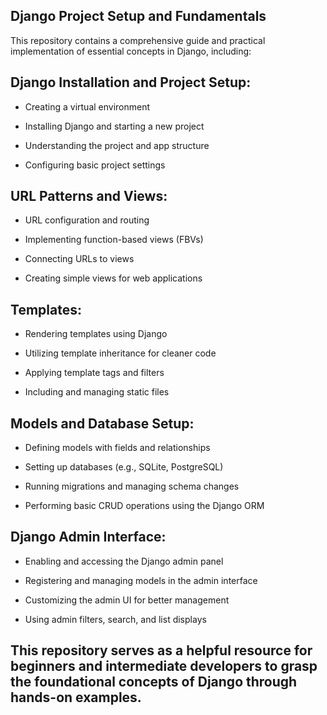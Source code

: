 ## Django Project Setup and Fundamentals

This repository contains a comprehensive guide and practical implementation of essential concepts in Django, including:

## Django Installation and Project Setup:

- Creating a virtual environment

- Installing Django and starting a new project

- Understanding the project and app structure

- Configuring basic project settings

## URL Patterns and Views:

- URL configuration and routing

- Implementing function-based views (FBVs)

- Connecting URLs to views

- Creating simple views for web applications

## Templates:

- Rendering templates using Django

- Utilizing template inheritance for cleaner code

- Applying template tags and filters

- Including and managing static files

## Models and Database Setup:

- Defining models with fields and relationships

- Setting up databases (e.g., SQLite, PostgreSQL)

- Running migrations and managing schema changes

- Performing basic CRUD operations using the Django ORM

## Django Admin Interface:

- Enabling and accessing the Django admin panel

- Registering and managing models in the admin interface

- Customizing the admin UI for better management

- Using admin filters, search, and list displays

## This repository serves as a helpful resource for beginners and intermediate developers to grasp the foundational concepts of Django through hands-on examples.
